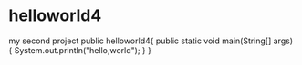 # helloworld4
my second project
public helloworld4{
  public static void main(String[] args){
    System.out.println("hello,world");
    }
}
